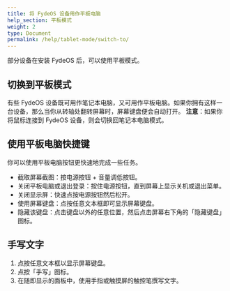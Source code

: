 ```yaml
---
title: 将 FydeOS 设备用作平板电脑
help_section: 平板模式
weight: 2
type: Document
permalink: /help/tablet-mode/switch-to/
---
```


部分设备在安装 FydeOS 后，可以使用平板模式。

## 切换到平板模式

有些 FydeOS 设备既可用作笔记本电脑，又可用作平板电脑。如果你拥有这样一台设备，那么当你从转轴处翻转屏幕时，屏幕键盘便会自动打开。
**注意**：如果你将鼠标连接到 FydeOS 设备，则会切换回笔记本电脑模式。

## 使用平板电脑快捷键

你可以使用平板电脑按钮更快速地完成一些任务。
- 截取屏幕截图：按电源按钮 + 音量调低按钮。
- 关闭平板电脑或退出登录：按住电源按钮，直到屏幕上显示关机或退出菜单。
- 关闭显示屏：快速点按电源按钮然后松开。
- 使用屏幕键盘：点按任意文本框即可显示屏幕键盘。
- 隐藏该键盘：点击键盘以外的任意位置，然后点击屏幕右下角的「隐藏键盘」图标。

## 手写文字
1. 点按任意文本框以显示屏幕键盘。
2. 点按「手写」图标。
3. 在随即显示的面板中，使用手指或触摸屏的触控笔撰写文字。
